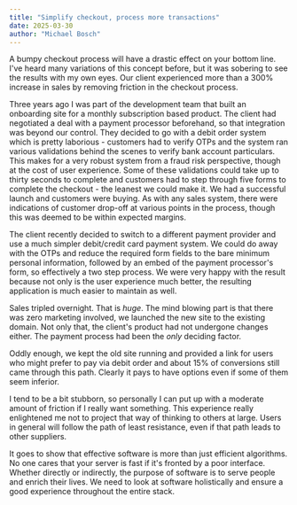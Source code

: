 ```yaml
---
title: "Simplify checkout, process more transactions"
date: 2025-03-30
author: "Michael Bosch"
---
```


A bumpy checkout process will have a drastic effect on your bottom line. I've heard many variations of this concept before, but it was sobering to see the results with my own eyes. Our client experienced more than a 300% increase in sales by removing friction in the checkout process.

Three years ago I was part of the development team that built an onboarding site for a monthly subscription based product. The client had negotiated a deal with a payment processor beforehand, so that integration was beyond our control. They decided to go with a debit order system which is pretty laborious - customers had to verify OTPs and the system ran various validations behind the scenes to verify bank account particulars. This makes for a very robust system from a fraud risk perspective, though at the cost of user experience. Some of these validations could take up to thirty seconds to complete and customers had to step through five forms to complete the checkout - the leanest we could make it. We had a successful launch and customers were buying. As with any sales system, there were indications of customer drop-off at various points in the process, though this was deemed to be within expected margins.

The client recently decided to switch to a different payment provider and use a much simpler debit/credit card payment system. We could do away with the OTPs and reduce the required form fields to the bare minimum personal information, followed by an embed of the payment processor's form, so effectively a two step process. We were very happy with the result because not only is the user experience much better, the resulting application is much easier to maintain as well.

Sales tripled overnight. That is _huge_. The mind blowing part is that there was zero marketing involved, we launched the new site to the existing domain. Not only that, the client's product had not undergone changes either. The payment process had been the _only_ deciding factor.

Oddly enough, we kept the old site running and provided a link for users who might prefer to pay via debit order and about 15% of conversions still came through this path. Clearly it pays to have options even if some of them seem inferior.

I tend to be a bit stubborn, so personally I can put up with a moderate amount of friction if I really want something. This experience really enlightened me not to project that way of thinking to others at large. Users in general will follow the path of least resistance, even if that path leads to other suppliers.

It goes to show that effective software is more than just efficient algorithms. No one cares that your server is fast if it's fronted by a poor interface. Whether directly or indirectly, the purpose of software is to serve people and enrich their lives. We need to look at software holistically and ensure a good experience throughout the entire stack.
